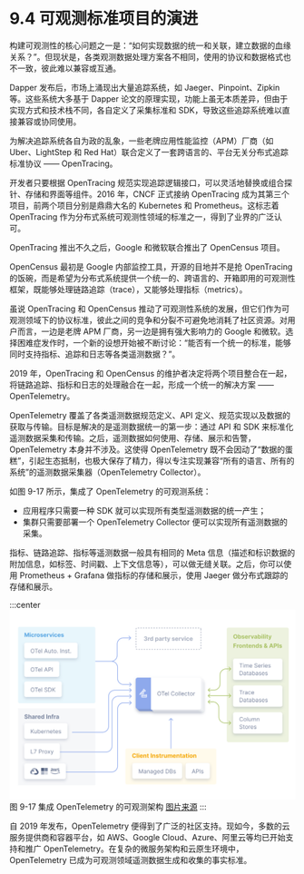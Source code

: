 # 9.4 可观测标准项目的演进

构建可观测性的核心问题之一是：“如何实现数据的统一和关联，建立数据的血缘关系？”。但现状是，各类观测数据处理方案各不相同，使用的协议和数据格式也不一致，彼此难以兼容或互通。

Dapper 发布后，市场上涌现出大量追踪系统，如 Jaeger、Pinpoint、Zipkin 等。这些系统大多基于 Dapper 论文的原理实现，功能上虽无本质差异，但由于实现方式和技术栈不同，各自定义了采集标准和 SDK，导致这些追踪系统难以直接兼容或协同使用。

为解决追踪系统各自为政的乱象，一些老牌应用性能监控（APM）厂商（如 Uber、LightStep 和 Red Hat）联合定义了一套跨语言的、平台无关分布式追踪标准协议 —— OpenTracing。

开发者只要根据 OpenTracing 规范实现追踪逻辑接口，可以灵活地替换或组合探针、存储和界面等组件。2016 年，CNCF 正式接纳 OpenTracing 成为其第三个项目，前两个项目分别是鼎鼎大名的 Kubernetes 和 Prometheus。这标志着 OpenTracing 作为分布式系统可观测性领域的标准之一，得到了业界的广泛认可。

OpenTracing 推出不久之后，Google 和微软联合推出了 OpenCensus 项目。

OpenCensus 最初是 Google 内部监控工具，开源的目地并不是抢 OpenTracing 的饭碗，而是希望为分布式系统提供一个统一的、跨语言的、开箱即用的可观测性框架，既能够处理链路追踪（trace），又能够处理指标（metrics）。

虽说 OpenTracing 和 OpenCensus 推动了可观测性系统的发展，但它们作为可观测领域下的协议标准，彼此之间的竞争和分裂不可避免地消耗了社区资源。对用户而言，一边是老牌 APM 厂商，另一边是拥有强大影响力的 Google 和微软。选择困难症发作时，一个新的设想开始被不断讨论：“能否有一个统一的标准，能够同时支持指标、追踪和日志等各类遥测数据？”。

2019 年，OpenTracing 和 OpenCensus 的维护者决定将两个项目整合在一起，将链路追踪、指标和日志的处理融合在一起，形成一个统一的解决方案 —— OpenTelemetry。

OpenTelemetry 覆盖了各类遥测数据规范定义、API 定义、规范实现以及数据的获取与传输。目标是解决的是遥测数据统一的第一步：通过 API 和 SDK 来标准化遥测数据采集和传输。之后，遥测数据如何使用、存储、展示和告警，OpenTelemetry 本身并不涉及。这使得 OpenTelemetry 既不会因动了“数据的蛋糕”，引起生态抵制，也极大保存了精力，得以专注实现兼容“所有的语言、所有的系统”的遥测数据采集器（OpenTelemetry Collector）。

如图 9-17 所示，集成了 OpenTelemetry 的可观测系统：
- 应用程序只需要一种 SDK 就可以实现所有类型遥测数据的统一产生；
- 集群只需要部署一个 OpenTelemetry Collector 便可以实现所有遥测数据的采集。

指标、链路追踪、指标等遥测数据一般具有相同的 Meta 信息（描述和标识数据的附加信息，如标签、时间戳、上下文信息等），可以做无缝关联。之后，你可以使用 Prometheus + Grafana 做指标的存储和展示，使用 Jaeger 做分布式跟踪的存储和展示。

:::center
  ![](../assets/otel-diagram.svg)<br/>
  图 9-17 集成 OpenTelemetry 的可观测架构 [图片来源](https://opentelemetry.io/docs/)
:::


自 2019 年发布，OpenTelemetry 便得到了广泛的社区支持。现如今，多数的云服务提供商和容器平台，如 AWS、Google Cloud、Azure、阿里云等均已开始支持和推广 OpenTelemetry。在复杂的微服务架构和云原生环境中，OpenTelemetry 已成为可观测领域遥测数据生成和收集的事实标准。